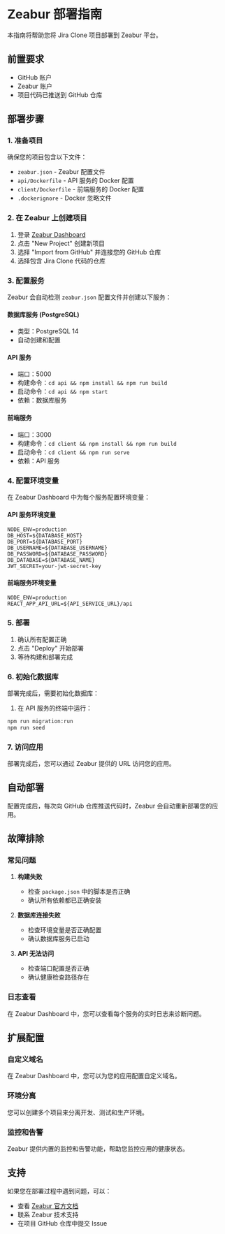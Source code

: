 # Zeabur 部署指南

本指南将帮助您将 Jira Clone 项目部署到 Zeabur 平台。

## 前置要求

- GitHub 账户
- Zeabur 账户
- 项目代码已推送到 GitHub 仓库

## 部署步骤

### 1. 准备项目

确保您的项目包含以下文件：
- `zeabur.json` - Zeabur 配置文件
- `api/Dockerfile` - API 服务的 Docker 配置
- `client/Dockerfile` - 前端服务的 Docker 配置
- `.dockerignore` - Docker 忽略文件

### 2. 在 Zeabur 上创建项目

1. 登录 [Zeabur Dashboard](https://dash.zeabur.com)
2. 点击 "New Project" 创建新项目
3. 选择 "Import from GitHub" 并连接您的 GitHub 仓库
4. 选择包含 Jira Clone 代码的仓库

### 3. 配置服务

Zeabur 会自动检测 `zeabur.json` 配置文件并创建以下服务：

#### 数据库服务 (PostgreSQL)
- 类型：PostgreSQL 14
- 自动创建和配置

#### API 服务
- 端口：5000
- 构建命令：`cd api && npm install && npm run build`
- 启动命令：`cd api && npm start`
- 依赖：数据库服务

#### 前端服务
- 端口：3000
- 构建命令：`cd client && npm install && npm run build`
- 启动命令：`cd client && npm run serve`
- 依赖：API 服务

### 4. 配置环境变量

在 Zeabur Dashboard 中为每个服务配置环境变量：

#### API 服务环境变量
```
NODE_ENV=production
DB_HOST=${DATABASE_HOST}
DB_PORT=${DATABASE_PORT}
DB_USERNAME=${DATABASE_USERNAME}
DB_PASSWORD=${DATABASE_PASSWORD}
DB_DATABASE=${DATABASE_NAME}
JWT_SECRET=your-jwt-secret-key
```

#### 前端服务环境变量
```
NODE_ENV=production
REACT_APP_API_URL=${API_SERVICE_URL}/api
```

### 5. 部署

1. 确认所有配置正确
2. 点击 "Deploy" 开始部署
3. 等待构建和部署完成

### 6. 初始化数据库

部署完成后，需要初始化数据库：

1. 在 API 服务的终端中运行：
```bash
npm run migration:run
npm run seed
```

### 7. 访问应用

部署完成后，您可以通过 Zeabur 提供的 URL 访问您的应用。

## 自动部署

配置完成后，每次向 GitHub 仓库推送代码时，Zeabur 会自动重新部署您的应用。

## 故障排除

### 常见问题

1. **构建失败**
   - 检查 `package.json` 中的脚本是否正确
   - 确认所有依赖都已正确安装

2. **数据库连接失败**
   - 检查环境变量是否正确配置
   - 确认数据库服务已启动

3. **API 无法访问**
   - 检查端口配置是否正确
   - 确认健康检查路径存在

### 日志查看

在 Zeabur Dashboard 中，您可以查看每个服务的实时日志来诊断问题。

## 扩展配置

### 自定义域名

在 Zeabur Dashboard 中，您可以为您的应用配置自定义域名。

### 环境分离

您可以创建多个项目来分离开发、测试和生产环境。

### 监控和告警

Zeabur 提供内置的监控和告警功能，帮助您监控应用的健康状态。

## 支持

如果您在部署过程中遇到问题，可以：
- 查看 [Zeabur 官方文档](https://docs.zeabur.com)
- 联系 Zeabur 技术支持
- 在项目 GitHub 仓库中提交 Issue